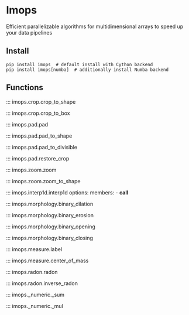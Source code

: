 # Imops

Efficient parallelizable algorithms for multidimensional arrays to speed up your data pipelines

## Install

```shell
pip install imops  # default install with Cython backend
pip install imops[numba]  # additionally install Numba backend
```

## Functions


::: imops.crop.crop_to_shape

::: imops.crop.crop_to_box

::: imops.pad.pad

::: imops.pad.pad_to_shape

::: imops.pad.pad_to_divisible

::: imops.pad.restore_crop

::: imops.zoom.zoom

::: imops.zoom.zoom_to_shape

::: imops.interp1d.interp1d
    options:
      members:
        - __call__

::: imops.morphology.binary_dilation

::: imops.morphology.binary_erosion

::: imops.morphology.binary_opening

::: imops.morphology.binary_closing

::: imops.measure.label

::: imops.measure.center_of_mass

::: imops.radon.radon

::: imops.radon.inverse_radon

::: imops._numeric._sum

::: imops._numeric._mul
